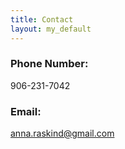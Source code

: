 ```yaml
---
title: Contact
layout: my_default
---
```


### Phone Number: 
906-231-7042

### Email:
anna.raskind@gmail.com